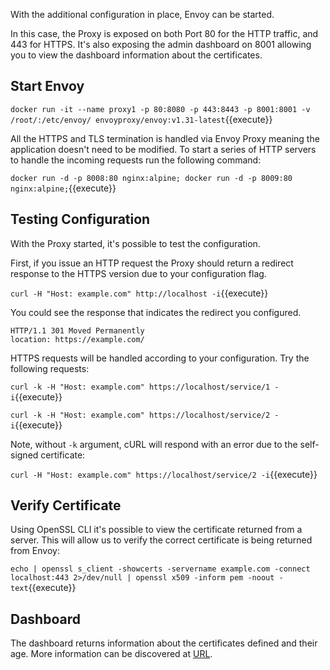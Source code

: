 With the additional configuration in place, Envoy can be started.

In this case, the Proxy is exposed on both Port 80 for the HTTP traffic, and 443 for HTTPS. It's also exposing the admin dashboard on 8001 allowing you to view the dashboard information about the certificates.

## Start Envoy

`docker run -it --name proxy1 -p 80:8080 -p 443:8443 -p 8001:8001 -v /root/:/etc/envoy/ envoyproxy/envoy:v1.31-latest`{{execute}}

All the HTTPS and TLS termination is handled via Envoy Proxy meaning the application doesn't need to be modified. To start a series of HTTP servers to handle the incoming requests run the following command:

`docker run -d -p 8008:80 nginx:alpine; docker run -d -p 8009:80 nginx:alpine;`{{execute}}

## Testing Configuration

With the Proxy started, it's possible to test the configuration.

First, if you issue an HTTP request the Proxy should return a redirect response to the HTTPS version due to your configuration flag.

`curl -H "Host: example.com" http://localhost -i`{{execute}}

You could see the response that indicates the redirect you configured.
```
HTTP/1.1 301 Moved Permanently
location: https://example.com/
```

HTTPS requests will be handled according to your configuration. Try the following requests:

`curl -k -H "Host: example.com" https://localhost/service/1 -i`{{execute}}

`curl -k -H "Host: example.com" https://localhost/service/2 -i`{{execute}}

Note, without `-k` argument, cURL will respond with an error due to the self-signed certificate:

`curl -H "Host: example.com" https://localhost/service/2 -i`{{execute}}

## Verify Certificate

Using OpenSSL CLI it's possible to view the certificate returned from a server. This will allow us to verify the correct certificate is being returned from Envoy:

`echo | openssl s_client -showcerts -servername example.com -connect localhost:443 2>/dev/null | openssl x509 -inform pem -noout -text`{{execute}}


## Dashboard

The dashboard returns information about the certificates defined and their age. More information can be discovered at [URL]({{TRAFFIC_HOST1_8001}}/certs).